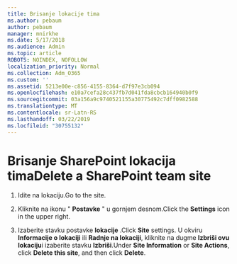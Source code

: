 ```yaml
---
title: Brisanje lokacije tima
ms.author: pebaum
author: pebaum
manager: mnirkhe
ms.date: 5/17/2018
ms.audience: Admin
ms.topic: article
ROBOTS: NOINDEX, NOFOLLOW
localization_priority: Normal
ms.collection: Adm_O365
ms.custom: ''
ms.assetid: 5213e00e-c856-4155-8364-d7f97e3cb094
ms.openlocfilehash: e10a7cefa28c437fb7d041fda8cbcb164940b0f9
ms.sourcegitcommit: 03a156a9c9740521155a30775492c7dff0982588
ms.translationtype: MT
ms.contentlocale: sr-Latn-RS
ms.lasthandoff: 03/22/2019
ms.locfileid: "30755132"
---
```

# <a name="delete-a-sharepoint-team-site"></a><span data-ttu-id="c68b3-102">Brisanje SharePoint lokacija tima</span><span class="sxs-lookup"><span data-stu-id="c68b3-102">Delete a SharePoint team site</span></span>

1. <span data-ttu-id="c68b3-103">Idite na lokaciju.</span><span class="sxs-lookup"><span data-stu-id="c68b3-103">Go to the site.</span></span>
    
2. <span data-ttu-id="c68b3-104">Kliknite na ikonu " **Postavke** " u gornjem desnom.</span><span class="sxs-lookup"><span data-stu-id="c68b3-104">Click the **Settings** icon in the upper right.</span></span> 
    
3. <span data-ttu-id="c68b3-105">Izaberite stavku postavke **lokacije** .</span><span class="sxs-lookup"><span data-stu-id="c68b3-105">Click **Site** settings.</span></span> <span data-ttu-id="c68b3-106">U okviru **Informacije o lokaciji** ili **Radnje na lokaciji**, kliknite na dugme **Izbriši ovu lokaciju**i izaberite stavku **Izbriši**.</span><span class="sxs-lookup"><span data-stu-id="c68b3-106">Under **Site Information** or **Site Actions**, click **Delete this site**, and then click **Delete**.</span></span>
    


